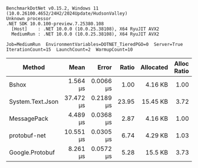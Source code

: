 ```

BenchmarkDotNet v0.15.2, Windows 11 (10.0.26100.4652/24H2/2024Update/HudsonValley)
Unknown processor
.NET SDK 10.0.100-preview.7.25380.108
  [Host]    : .NET 10.0.0 (10.0.25.38108), X64 RyuJIT AVX2
  MediumRun : .NET 10.0.0 (10.0.25.38108), X64 RyuJIT AVX2

Job=MediumRun  EnvironmentVariables=DOTNET_TieredPGO=0  Server=True
IterationCount=15  LaunchCount=2  WarmupCount=10

```
| Method           |      Mean |     Error | Ratio | Allocated | Alloc Ratio |
|------------------|----------:|----------:|------:|----------:|------------:|
| Bshox            |  1.564 μs | 0.0066 μs |  1.00 |   4.16 KB |        1.00 |
| System.Text.Json | 37.472 μs | 0.2189 μs | 23.95 |  15.45 KB |        3.72 |
| MessagePack      |  4.489 μs | 0.0368 μs |  2.87 |   4.16 KB |        1.00 |
| protobuf-net     | 10.551 μs | 0.0305 μs |  6.74 |   4.29 KB |        1.03 |
| Google.Protobuf  |  8.261 μs | 0.0572 μs |  5.28 |   15.5 KB |        3.73 |
